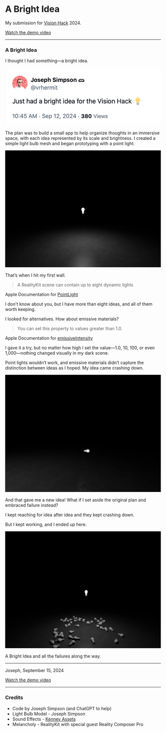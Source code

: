 # A Bright Idea

My submission for [Vision Hack](https://www.visionoshackathon.com) 2024.

[Watch the demo video](https://youtu.be/SGqOGoe1InM)

---

### A Bright Idea

I thought I had something—a bright idea.

![idea](idea-01.png)

The plan was to build a small app to help organize thoughts in an immersive space, with each idea represented by its scale and brightness. I created a simple light bulb mesh and began prototyping with a point light.

![idea](idea-02.png)

That’s when I hit my first wall.

> A RealityKit scene can contain up to eight dynamic lights

Apple Documentation for [PointLight](https://developer.apple.com/documentation/realitykit/pointlight)

I don't know about you, but I have more than eight ideas, and all of them worth keeping.

I looked for alternatives. How about emissive materials?

> You can set this property to values greater than 1.0.

Apple Documentation for [emissiveIntensity](https://developer.apple.com/documentation/realitykit/physicallybasedmaterial/emissiveintensity)

I gave it a try, but no matter how high I set the value—1.0, 10, 100, or even 1,000—nothing changed visually in my dark scene.



Point lights wouldn’t work, and emissive materials didn’t capture the distinction between ideas as I hoped. My idea came crashing down.

![idea](idea-03.png)

And that gave me a new idea! What if I set aside the original plan and embraced failure instead? 

I kept reaching for idea after idea and they kept crashing down.

But I kept working, and I ended up here.

![idea](idea-04.png)

A Bright Idea and all the failures along the way.


---

Joseph, September 15, 2024

[Watch the demo video](https://youtu.be/SGqOGoe1InM)

---

### Credits
* Code by Joseph Simpson (and ChatGPT to help)
* Light Bulb Model - Joseph Simpson
* Sound Effects - [Kenney Assets](https://kenney.nl)
* Melancholy - RealityKit with special guest Reality Composer Pro